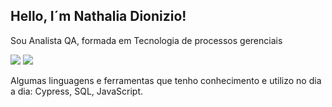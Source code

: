 ## Hello, I´m Nathalia Dionizio!

<p> Sou Analista QA, formada em Tecnologia de processos gerenciais </P>

<a href = "mailto:nathalia.dionizio1996@gmail.com"><img src="https://img.shields.io/badge/-Gmail-%23333?style=for-the-badge&logo=gmail&logoColor=white"      target="_blank"></a>
  <a href="https://www.linkedin.com/in/nathaliadionizio" target="_blank"><img src="https://img.shields.io/badge/-LinkedIn-%230077B5?style=for-the-badge&logo=linkedin&logoColor=white" target="_blank"></a>
  
<div>
  Algumas linguagens e ferramentas que tenho conhecimento e utilizo no dia a dia:
  Cypress, SQL, JavaScript.
<div>



